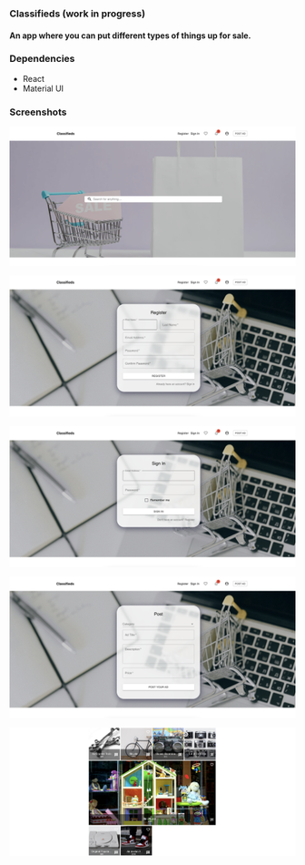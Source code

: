 ### Classifieds **(work in progress)**

#### An app where you can put different types of things up for sale.

### Dependencies

- React
- Material UI

### Screenshots

!["classifieds hero section"](https://github.com/johncabang/classifieds/blob/master/docs/classifieds_wip1v1.png?raw=true)

!["classifieds sign in"](https://github.com/johncabang/classifieds/blob/master/docs/classifieds_registerV1.png?raw=true)

!["classifieds register"](https://github.com/johncabang/classifieds/blob/master/docs/classifieds_signinV1.png?raw=true)

!["classifieds post"](https://github.com/johncabang/classifieds/blob/master/docs/classifieds_postV1.png?raw=true)

!["classifieds feed"](https://github.com/johncabang/classifieds/blob/master/docs/classifieds_wip2v1.png?raw=true)
